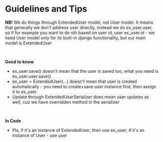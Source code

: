 # Guidelines and Tips

**NB!** We do things through ExtendedUser model, not User model.
It means that generally we don't address user directly, instead we
do ex_user.user, so if for example you want to do sth based on user id,
user ex_user.id - we need User model only for its built-in django functionality,
but our main model is ExtendedUser

<br>

**Good to know**
- ex_user.save() doesn't mean that the user is saved too, what you need is ex_user.user.save()
- ex_user = ExtendedUser(...) doesn't mean that user is created automatically - you need to create+save user instance first, then assign it to ex_user 
- Update through ExtendedUserSerializer does mean user updates as well, cuz we have overridden method in the serializer

<br>

**In Code**
- Pls, if it's an instance of ExtendedUser, then use ex_user; if it's an instance of User - use user
